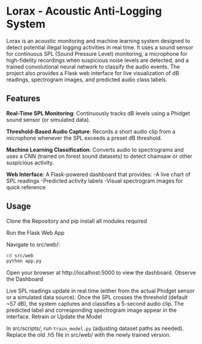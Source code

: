 # Lorax - Acoustic Anti-Logging System
Lorax is an acoustic monitoring and machine learning system designed to detect potential illegal logging activities in real time. It uses a sound sensor for continuous SPL (Sound Pressure Level) monitoring, a microphone for high-fidelity recordings when suspicious noise levels are detected, and a trained convolutional neural network to classify the audio events. The project also provides a Flask web interface for live visualization of dB readings, spectrogram images, and predicted audio class labels.

## Features
**Real-Time SPL Monitoring**: Continuously tracks dB levels using a Phidget sound sensor (or simulated data).

**Threshold-Based Audio Capture**: Records a short audio clip from a microphone whenever the SPL exceeds a preset dB threshold.

**Machine Learning Classification**: Converts audio to spectrograms and uses a CNN (trained on forest sound datasets) to detect chainsaw or other suspicious activity.

**Web Interface**: A Flask-powered dashboard that provides:
-A live chart of SPL readings
-Predicted activity labels
-Visual spectrogram images for quick reference

## Usage
Clone the Repository and pip install all modules required 

Run the Flask Web App

Navigate to src/web/:

```bash
cd src/web
python app.py
```
Open your browser at http://localhost:5000 to view the dashboard.
Observe the Dashboard

Live SPL readings update in real time (either from the actual Phidget sensor or a simulated data source).
Once the SPL crosses the threshold (default ~57 dB), the system captures and classifies a 5-second audio clip.
The predicted label and corresponding spectrogram image appear in the interface.
Retrain or Update the Model

In src/scripts/, run ```train_model.py``` (adjusting dataset paths as needed).
Replace the old .h5 file in src/web/ with the newly trained version.
